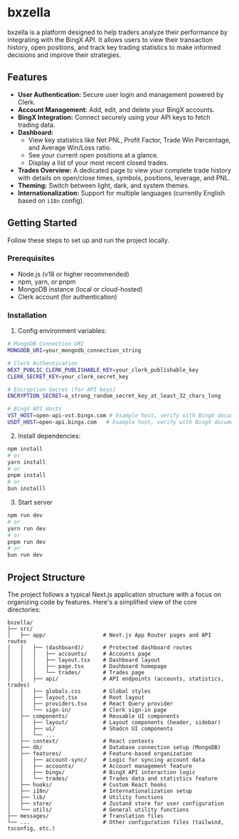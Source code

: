 # bxzella

bxzella is a platform designed to help traders analyze their performance by integrating with the BingX API. It allows users to view their transaction history, open positions, and track key trading statistics to make informed decisions and improve their strategies.

## Features

- **User Authentication:** Secure user login and management powered by Clerk.
- **Account Management:** Add, edit, and delete your BingX accounts.
- **BingX Integration:** Connect securely using your API keys to fetch trading data.
- **Dashboard:**
    - View key statistics like Net PNL, Profit Factor, Trade Win Percentage, and Average Win/Loss ratio.
    - See your current open positions at a glance.
    - Display a list of your most recent closed trades.
- **Trades Overview:** A dedicated page to view your complete trade history with details on open/close times, symbols, positions, leverage, and PNL.
- **Theming:** Switch between light, dark, and system themes.
- **Internationalization:** Support for multiple languages (currently English based on `i18n` config).


## Getting Started

Follow these steps to set up and run the project locally.

### Prerequisites

- Node.js (v18 or higher recommended)
- npm, yarn, or pnpm
- MongoDB instance (local or cloud-hosted)
- Clerk account (for authentication)

### Installation
1. Config environment variables:
```bash
# MongoDB Connection URI
MONGODB_URI=your_mongodb_connection_string

# Clerk Authentication
NEXT_PUBLIC_CLERK_PUBLISHABLE_KEY=your_clerk_publishable_key
CLERK_SECRET_KEY=your_clerk_secret_key

# Encryption Secret (for API keys)
ENCRYPTION_SECRET=a_strong_random_secret_key_at_least_32_chars_long

# BingX API Hosts
VST_HOST=open-api-vst.bingx.com # Example host, verify with BingX documentation
USDT_HOST=open-api.bingx.com   # Example host, verify with BingX documentation

```
2. Install dependencies:
```bash
npm install
# or
yarn install
# or
pnpm install
# or
bun installl
```
3. Start server
```bash
npm run dev
# or
yarn run dev
# or
pnpm run dev
# or
bun run dev
```

## Project Structure

The project follows a typical Next.js application structure with a focus on organizing code by features. Here's a simplified view of the core directories:

```
bxzella/
├── src/
│   ├── app/                  # Next.js App Router pages and API routes
│   │   ├── (dashboard)/      # Protected dashboard routes
│   │   │   ├── accounts/     # Accounts page
│   │   │   ├── layout.tsx    # Dashboard layout
│   │   │   ├── page.tsx      # Dashboard homepage
│   │   │   └── trades/       # Trades page
│   │   ├── api/              # API endpoints (accounts, statistics, trades)
│   │   ├── globals.css       # Global styles
│   │   ├── layout.tsx        # Root layout
│   │   ├── providers.tsx     # React Query provider
│   │   └── sign-in/          # Clerk sign-in page
│   ├── components/           # Reusable UI components
│   │   ├── layout/           # Layout components (header, sidebar)
│   │   ├── ui/               # Shadcn UI components
│   │   └── ...
│   ├── context/              # React contexts
│   ├── db/                   # Database connection setup (MongoDB)
│   ├── features/             # Feature-based organization
│   │   ├── account-sync/     # Logic for syncing account data
│   │   ├── accounts/         # Account management feature
│   │   ├── bingx/            # BingX API interaction logic
│   │   └── trades/           # Trades data and statistics feature
│   ├── hooks/                # Custom React hooks
│   ├── i18n/                 # Internationalization setup
│   ├── lib/                  # Utility functions
│   ├── store/                # Zustand store for user configuration
│   └── utils/                # General utility functions
├── messages/                 # Translation files
└── ...                       # Other configuration files (tailwind, tsconfig, etc.)
```

